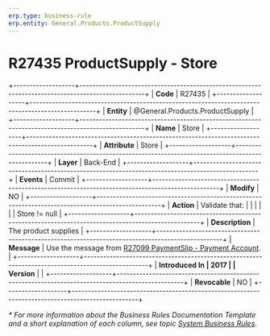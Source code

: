 ```yaml
---
erp.type: business-rule
erp.entity: General.Products.ProductSupply
---
```


# R27435 ProductSupply - Store
+-------------------+--------------------------------------------------------------------------------------------------+
| **Code**          | R27435                                                                                           |
+-------------------+--------------------------------------------------------------------------------------------------+
| **Entity**        | @General.Products.ProductSupply                                                                  |
+-------------------+--------------------------------------------------------------------------------------------------+
| **Name**          | Store                                                                                            |
+-------------------+--------------------------------------------------------------------------------------------------+
| **Attribute**     | Store                                                                                            |
+-------------------+--------------------------------------------------------------------------------------------------+
| **Layer**         | Back-End                                                                                         |
+-------------------+--------------------------------------------------------------------------------------------------+
| **Events**        | Commit                                                                                           |
+-------------------+--------------------------------------------------------------------------------------------------+
| **Modify**        | NO                                                                                               |
+-------------------+--------------------------------------------------------------------------------------------------+
| **Action**        | Validate that:                                                                                   |
|                   |                                                                                                  |
|                   | Store != null                                                                                    |
+-------------------+--------------------------------------------------------------------------------------------------+
| **Description**   | The product supplies                                                                             |
+-------------------+--------------------------------------------------------------------------------------------------+
| **Message**       | Use the message from [R27099 PaymentSlip - Payment Account](R27099.md).                          |
+-------------------+--------------------------------------------------------------------------------------------------+
| **Introduced In   | 2017                                                                                             |
| Version**         |                                                                                                  |
+-------------------+--------------------------------------------------------------------------------------------------+
| **Revocable**     | NO                                                                                               |
+-------------------+--------------------------------------------------------------------------------------------------+

*\* For more information about the Business Rules Documentation Template and a short explanation of each column, see
topic [System Business Rules](../templates/template-description-system-business-rules.md).*
